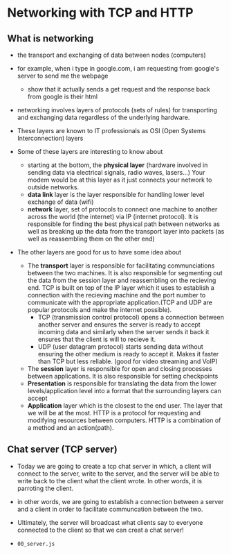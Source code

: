 # Networking with TCP and HTTP

## What is networking
- the transport and exchanging of data between nodes (computers)
- for example, when i type in google.com, i am requesting from google's server to send me the webpage
  - show that it actually sends a get request and the response back from google is their html
- networking involves layers of protocols (sets of rules) for transporting and exchanging data regardless of the underlying hardware.
- These layers are known to IT professionals as OSI (Open Systems Interconnection) layers

- Some of these layers are interesting to know about
  - starting at the bottom, the **physical layer** (hardware involved in sending data via electrical signals, radio waves, lasers...) Your modem would be at this layer as it just connects your network to outside networks. 
  - **data link** layer is the layer responsible for handling lower level exchange of data (wifi)
  - **network** layer, set of protocols to connect one machine to another across the world (the internet) via IP (internet protocol). It is responsible for finding the best physical path between networks as well as breaking up the data from the transport layer into packets (as well as reassembling them on the other end)

- The other layers are good for us to have some idea about
  - The **transport** layer is responsible for facilitating communciations between the two machines. It is also responsible for segmenting out the data from the session layer and reassembling on the recieving end. TCP is built on top of the IP layer which it uses to establish a connection with the recieving machine and the port number to communicate with the appropriate application.(TCP and UDP are popular protocols and make the internet possible).
    - TCP (transmission control protocol) opens a connection between another server and ensures the server is ready to accept incoming data and similarly when the server sends it back it ensures that the client is will to recieve it.
    - UDP (user datagram protocol) starts sending data without ensuring the other medium is ready to accept it. Makes it faster than TCP but less reliable. (good for video streaming and VoIP)
  - The **session** layer is responsible for open and closing processes between applications. It is also responsible for setting checkpoints
  - **Presentation** is responsible for translating the data from the lower levels/application level into a format that the surrounding layers can accept
  - **Application** layer which is the closest to the end user. The layer that we will be at the most. HTTP is a protocol for requesting and modifying resources between computers. HTTP is a combination of a method and an action(path).


## Chat server (TCP server)
- Today we are going to create a tcp chat server in which, a client will connect to the server, write to the server, and the server will be able to write back to the client what the client wrote. In other words, it is parroting the client. 

- in other words, we are going to establish a connection between a server and a client in order to facilitate communcation between the two.

- Ultimately, the server will broadcast what clients say to everyone connected to the client so that we can creat a chat server!

- `00_server.js`